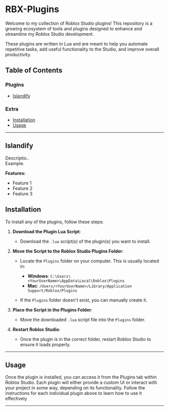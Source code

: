 # RBX-Plugins

Welcome to my collection of Roblox Studio plugins! This repository is a growing ecosystem of tools and plugins designed to enhance and streamline my Roblox Studio development.

These plugins are written in Lua and are meant to help you automate repetitive tasks, add useful functionality to the Studio, and improve overall productivity.

## Table of Contents

### Plugins

- [Islandify](#islandify)

### Extra

- [Installation](#installation)
- [Usage](#usage)


---


## Islandify

Descriptio..  
Example.


**Features:**
- Feature 1
- Feature 2
- Feature 3

## Installation

To install any of the plugins, follow these steps:

1. **Download the Plugin Lua Script**:
   - Download the `.lua` script(s) of the plugin(s) you want to install.

2. **Move the Script to the Roblox Studio Plugins Folder**:
   - Locate the `Plugins` folder on your computer. This is usually located in:
     - **Windows**: `C:\Users\<YourUserName>\AppData\Local\Roblox\Plugins`
     - **Mac**: `/Users/<YourUserName>/Library/Application Support/Roblox/Plugins`
   
   - If the `Plugins` folder doesn't exist, you can manually create it.

3. **Place the Script in the Plugins Folder**:
   - Move the downloaded `.lua` script file into the `Plugins` folder.

4. **Restart Roblox Studio**:
   - Once the plugin is in the correct folder, restart Roblox Studio to ensure it loads properly.
---

## Usage

Once the plugin is installed, you can access it from the Plugins tab within Roblox Studio. Each plugin will either provide a custom UI or interact with your project in some way, depending on its functionality. Follow the instructions for each individual plugin above to learn how to use it effectively

---

